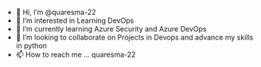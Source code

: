 - 👋 Hi, I’m @quaresma-22
- 👀 I’m interested in Learning DevOps 
- 🌱 I’m currently learning Azure Security and Azure DevOps
- 💞️ I’m looking to collaborate on Projects in Devops and advance my skills in python
- 📫 How to reach me ... quaresma-22
<!---
quaresma-22/quaresma-22 is a ✨ special ✨ repository because its `README.md` (this file) appears on your GitHub profile.
You can click the Preview link to take a look at your changes.
--->
